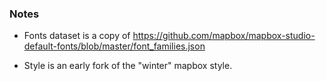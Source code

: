 
### Notes

- Fonts dataset is a copy of https://github.com/mapbox/mapbox-studio-default-fonts/blob/master/font_families.json

- Style is an early fork of the "winter" mapbox style.

